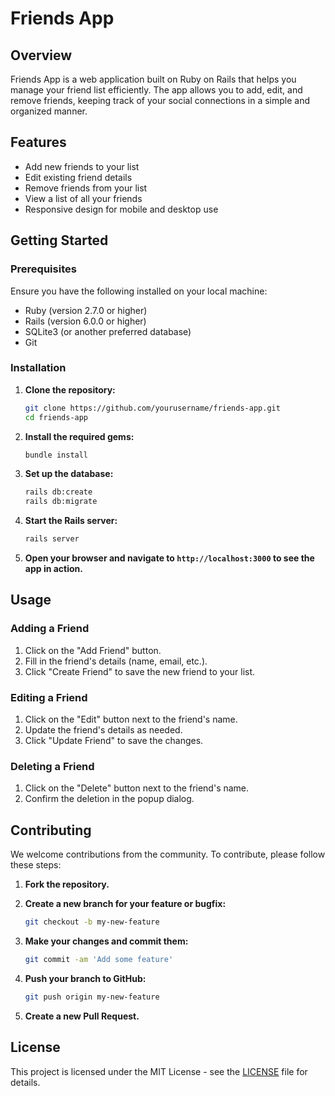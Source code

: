 # Friends App

## Overview

Friends App is a web application built on Ruby on Rails that helps you manage your friend list efficiently. The app allows you to add, edit, and remove friends, keeping track of your social connections in a simple and organized manner.

## Features

- Add new friends to your list
- Edit existing friend details
- Remove friends from your list
- View a list of all your friends
- Responsive design for mobile and desktop use

## Getting Started

### Prerequisites

Ensure you have the following installed on your local machine:

- Ruby (version 2.7.0 or higher)
- Rails (version 6.0.0 or higher)
- SQLite3 (or another preferred database)
- Git

### Installation

1. **Clone the repository:**

    ```sh
    git clone https://github.com/yourusername/friends-app.git
    cd friends-app
    ```

2. **Install the required gems:**

    ```sh
    bundle install
    ```

3. **Set up the database:**

    ```sh
    rails db:create
    rails db:migrate
    ```

4. **Start the Rails server:**

    ```sh
    rails server
    ```

5. **Open your browser and navigate to `http://localhost:3000` to see the app in action.**

## Usage

### Adding a Friend

1. Click on the "Add Friend" button.
2. Fill in the friend's details (name, email, etc.).
3. Click "Create Friend" to save the new friend to your list.

### Editing a Friend

1. Click on the "Edit" button next to the friend's name.
2. Update the friend's details as needed.
3. Click "Update Friend" to save the changes.

### Deleting a Friend

1. Click on the "Delete" button next to the friend's name.
2. Confirm the deletion in the popup dialog.

## Contributing

We welcome contributions from the community. To contribute, please follow these steps:

1. **Fork the repository.**
2. **Create a new branch for your feature or bugfix:**

    ```sh
    git checkout -b my-new-feature
    ```

3. **Make your changes and commit them:**

    ```sh
    git commit -am 'Add some feature'
    ```

4. **Push your branch to GitHub:**

    ```sh
    git push origin my-new-feature
    ```

5. **Create a new Pull Request.**

## License

This project is licensed under the MIT License - see the [LICENSE](LICENSE) file for details.